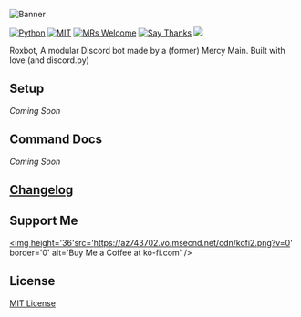 ![Banner](http://i.imgur.com/SZIVXEg.png)

[![Python](https://img.shields.io/badge/Python-3.5%2B-blue.svg?style=flat-square)](https://gitlab.roxxers.xyz/roxxers/roxbot)
[![MIT](https://img.shields.io/badge/license-MIT-brightgreen.svg?style=flat-square)](https://gitlab.roxxers.xyz/roxxers/roxbot/blob/master/LICENSE)
[![MRs Welcome](https://img.shields.io/badge/PRs-welcome-brightgreen.svg?style=flat-square)](http://makeapullrequest.com)
[![Say Thanks](https://img.shields.io/badge/say-thanks-ff69b4.svg?style=flat-square)](https://saythanks.io/to/roxxers)
[<img src="https://discordapp.com/api/guilds/450805414024577035/widget.png?style=shield">](https://discord.gg/Mpz8nv7)

Roxbot, A modular Discord bot made by a (former) Mercy Main. Built with love (and discord.py)

## Setup
_Coming Soon_

## Command Docs
_Coming Soon_

## [Changelog](https://gitlab.roxxers.xyz/roxxers/roxbot/blob/master/CHANGELOG.md)

## Support Me
<a href='https://ko-fi.com/roxxers' target='_blank'><img height='36'src='https://az743702.vo.msecnd.net/cdn/kofi2.png?v=0' border='0' alt='Buy Me a Coffee at ko-fi.com' /></a>

## License
[MIT License](https://gitlab.roxxers.xyz/roxxers/roxbot/blob/master/LICENSE)
